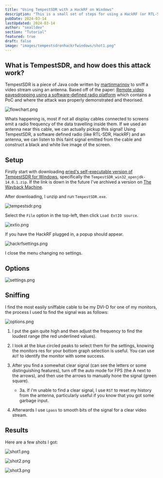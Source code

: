```yaml
---
title: "Using TempestSDR with a HackRF on Windows"
description: "This is a small set of steps for using a HackRF (or RTL-SDR/equivilent) with TempestSDR on Windows!"
pubDate: 2024-03-14
lastUpdated: 2024-03-14
author: "sealldev"
section: "Tutorial"
featured: true
draft: false
image: "images/tempestsdronhackrfwindows/shot1.png"
---
```


## What is TempestSDR, and how does this attack work?

TempestSDR is a piece of Java code written by [martinmarinov](https://github.com/martinmarinov) to sniff a video stream using an antenna. Based off of the paper: [Remote video eavesdropping using a software-defined radio platform](http://www.gbppr.net/mil/vaneck/acs-dissertation.pdf) which contains a PoC and where the attack was properly demonstrated and theorised.

![flowchart.png](images/tempestsdronhackrfwindows/flowchart.png)

Whats happening is, most if not all display cables connected to screens emit a radio frequency of the data travelling inside them. If we used an antenna near this cable, we can actually pickup this signal! Using TempestSDR, a software defined radio (like RTL-SDR, HackRF) and an antenna, we can listen to this faint signal emitted from the cable and construct a black and white live image of the screen.

## Setup

Firstly start with downloading [eried's self-executable version of TempestSDR for Windows](https://github.com/eried/Research/tree/master/HackRF/TempestSDR), specifically the `TempestSDR_win32_openjdk-14.0.1.zip`. If the link is down in the future I've archived a version on [The Wayback Machine](http://web.archive.org/web/20240314111651/https://raw.githubusercontent.com/eried/Research/master/HackRF/TempestSDR/TempestSDR_win32_openjdk-14.0.1.zip).

After downloading, I unzip and run `TempestSDR.exe`.

![tempestsdr.png](images/tempestsdronhackrfwindows/tempestsdr.png)

Select the `File` option in the top-left, then click `Load ExtIO source`.

![extio.png](images/tempestsdronhackrfwindows/extio.png)

If you have the HackRF plugged in, a popup should appear.

![hackrfsettings.png](images/tempestsdronhackrfwindows/hackrfsettings.png)

I close the menu changing no settings.

## Options

![settings.png](images/tempestsdronhackrfwindows/settings.png)

## Sniffing

I find the most easily sniffable cable to be my DVI-D for one of my monitors, the process I used to find the signal was as follows:

![options.png](images/tempestsdronhackrfwindows/options.png)

1. I put the gain quite high and then adjust the frequency to find the loudest range (the red underlined values).

2. I look at the blue circled peaks to select them for the settings, knowing the monitors res for your bottom graph selection is useful. You can use `AUT` to identify the monitor with some success.

3. After you find a somewhat clear signal (can see the letters or some distinguishing features), turn off the auto mode for FPS (the A next to the arrows), and then use the arrows to manually hone the signal (green square).
   - 3a. If i'm unable to find a clear signal, I use `RST` to reset my history from the antenna, particularly useful if you know that you got some garbage input.

4. Afterwards I use `Lpass` to smooth bits of the signal for a clear video stream.

## Results

Here are a few shots I got:

![shot1.png](images/tempestsdronhackrfwindows/shot1.png)

![shot2.png](images/tempestsdronhackrfwindows/shot2.png)

![shot3.png](images/tempestsdronhackrfwindows/shot3.png)